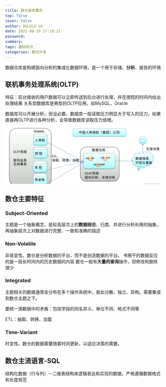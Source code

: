 ```yaml
---
title: 数仓基本概念
top: false
cover: false
author: DULULU oO
date: 2022-08-19 17:19:11
password:
summary:
tags: 基础知识
categories: 数仓开发
---
```


数据仓库是构建面向分析的集成化数据环境，是一个用于存储、**分析**、报告的环境

## 联机事务处理系统(OLTP)

特征：前台接收的用户数据可以立即传送到后台进行处理，并在很短的时间内给出处理结果
关系型数据库是典型的OLTP应用，如MySQL，Oracle

数据库可以开展分析，但没必要。数据库一般读取压力明显大于写入的压力，如果直接再OLTP进行各种分析，会导致数据库读取压力倍增。

![数仓例子](/img/posts/DataRepos/01.jpg)

## 数仓主要特征

### Subject-Oriented
主题是一个抽象概念，是较高层次上的**数据综合**、归类、并进行分析利用的抽象。再抽象层次上对数据进行完整、一致和准确的描述

### Non-Volatile
非易变性。数仓是分析数据的平台，而不是创造数据的平台。
书擦干的数据反应的是一段长时间内的历史数据的内容
数仓一般有**大量的查询**操作，但修改和删除很少

### Integrated
主题相关的数据通常会分布在多个操作系统中，彼此分散、独立、异构。需要集成到数仓主题之下。

要统一源数据中的矛盾：包括字段的同名异义、单位不同、格式不同等

ETL：抽取、转换、加载

### Time-Variant
时变性。数仓的数据需要随着时间更新，以适应决策的需要。

## 数仓主流语言-SQL

结构化数据（行与列）--二维表结构来逻辑表达和实现的数据，严格遵循数据格式和长度规范
